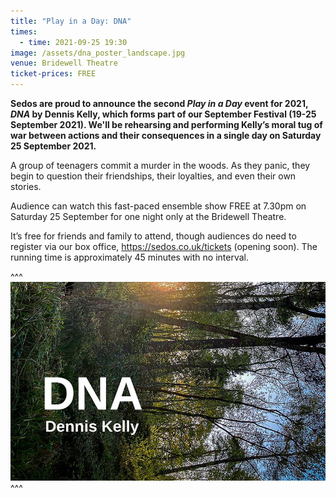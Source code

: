 ```yaml
---
title: "Play in a Day: DNA"
times:
  - time: 2021-09-25 19:30
image: /assets/dna_poster_landscape.jpg
venue: Bridewell Theatre
ticket-prices: FREE
---
```

**Sedos are proud to announce the second *Play in a Day* event for 2021, *DNA* by Dennis Kelly, which forms part of our September Festival (19-25 September 2021). We'll be rehearsing and performing Kelly’s moral tug of war between actions and their consequences in a single day on Saturday 25 September 2021.**

A group of teenagers commit a murder in the woods. As they panic, they begin to question their friendships, their loyalties, and even their own stories.

Audience can watch this fast-paced ensemble show FREE at 7.30pm on Saturday 25 September for one night only at the Bridewell Theatre.

It’s free for friends and family to attend, though audiences do need to register via our box office, <https://sedos.co.uk/tickets> (opening soon). The running time is approximately 45 minutes with no interval.

^^^ ![](/assets/dna_poster_landscape.jpg)
^^^